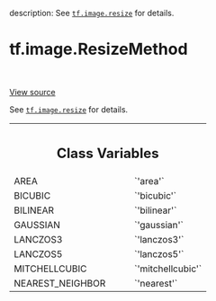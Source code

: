 description: See <a href="../../tf/image/resize.md"><code>tf.image.resize</code></a> for details.

<div itemscope itemtype="http://developers.google.com/ReferenceObject">
<meta itemprop="name" content="tf.image.ResizeMethod" />
<meta itemprop="path" content="Stable" />
<meta itemprop="property" content="AREA"/>
<meta itemprop="property" content="BICUBIC"/>
<meta itemprop="property" content="BILINEAR"/>
<meta itemprop="property" content="GAUSSIAN"/>
<meta itemprop="property" content="LANCZOS3"/>
<meta itemprop="property" content="LANCZOS5"/>
<meta itemprop="property" content="MITCHELLCUBIC"/>
<meta itemprop="property" content="NEAREST_NEIGHBOR"/>
</div>

# tf.image.ResizeMethod

<!-- Insert buttons and diff -->

<table class="tfo-notebook-buttons tfo-api nocontent" align="left">

</table>

<a target="_blank" class="external" href="/code/stable/tensorflow/python/ops/image_ops_impl.py">View source</a>



See <a href="../../tf/image/resize.md"><code>tf.image.resize</code></a> for details.

<!-- Placeholder for "Used in" -->




<!-- Tabular view -->
 <table class="responsive fixed orange">
<colgroup><col width="214px"><col></colgroup>
<tr><th colspan="2"><h2 class="add-link">Class Variables</h2></th></tr>

<tr>
<td>
AREA<a id="AREA"></a>
</td>
<td>
`'area'`
</td>
</tr><tr>
<td>
BICUBIC<a id="BICUBIC"></a>
</td>
<td>
`'bicubic'`
</td>
</tr><tr>
<td>
BILINEAR<a id="BILINEAR"></a>
</td>
<td>
`'bilinear'`
</td>
</tr><tr>
<td>
GAUSSIAN<a id="GAUSSIAN"></a>
</td>
<td>
`'gaussian'`
</td>
</tr><tr>
<td>
LANCZOS3<a id="LANCZOS3"></a>
</td>
<td>
`'lanczos3'`
</td>
</tr><tr>
<td>
LANCZOS5<a id="LANCZOS5"></a>
</td>
<td>
`'lanczos5'`
</td>
</tr><tr>
<td>
MITCHELLCUBIC<a id="MITCHELLCUBIC"></a>
</td>
<td>
`'mitchellcubic'`
</td>
</tr><tr>
<td>
NEAREST_NEIGHBOR<a id="NEAREST_NEIGHBOR"></a>
</td>
<td>
`'nearest'`
</td>
</tr>
</table>

